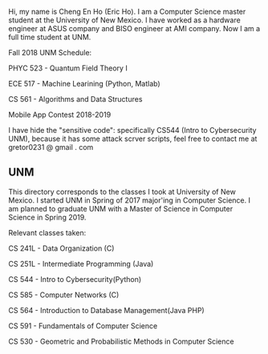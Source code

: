 Hi, my name is Cheng En Ho (Eric Ho). I am a Computer Science master student at the University of New Mexico. I have worked as a hardware engineer at ASUS company and BISO engineer at AMI company. Now I am a full time student at UNM.

Fall 2018 UNM Schedule:


PHYC 523 - Quantum Field Theory I 

ECE 517 - Machine Learining (Python, Matlab)

CS 561 - Algorithms and Data Structures 

Mobile App Contest 2018-2019



I have hide the "sensitive code": specifically CS544 (Intro to Cybersecurity UNM), because it has some attack scrver scripts, feel free to contact me at gretor0231 @ gmail . com

## UNM ##
This directory corresponds to the classes I took at University of New Mexico. I started UNM in Spring of 2017 major'ing in Computer Science. I am planned to graduate UNM with a Master of Science in Computer Science in Spring 2019.

Relevant classes taken:


CS 241L - Data Organization (C)

CS 251L - Intermediate Programming (Java)

CS 544  - Intro to Cybersecurity(Python)

CS 585  - Computer Networks (C)

CS 564  - Introduction to Database Management(Java PHP)

CS 591  - Fundamentals of Computer Science

CS 530  - Geometric and Probabilistic Methods in Computer Science




